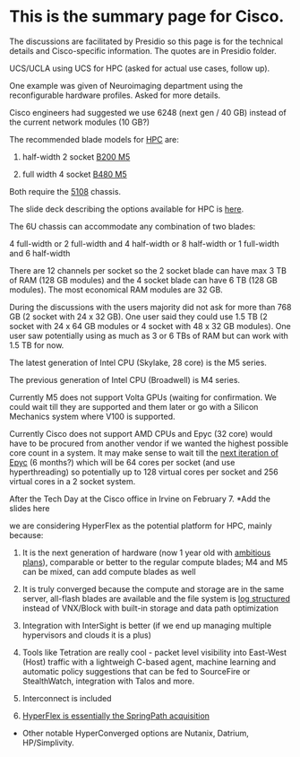 # This is the summary page for Cisco.

The discussions are facilitated by Presidio so this page is for the technical details and Cisco-specific information.
The quotes are in Presidio folder.

UCS/UCLA using UCS for HPC (asked for actual use cases, follow up).

One example was given of Neuroimaging department using the reconfigurable hardware profiles. Asked for more details.

Cisco engineers had suggested we use 6248 (next gen / 40 GB) instead of the current network modules (10 GB?)

The recommended blade models for [HPC](https://blogs.cisco.com/datacenter/cisco-ucs-delivers-industry-leading-gpu-density) are:

1) half-width 2 socket [B200 M5](https://github.com/Pomona-ITS/hpc/blob/master/design/vendors/Cisco/technical_documentation/datasheet-c78-739296.pdf)

2) full width 4 socket [B480 M5](https://github.com/Pomona-ITS/hpc/blob/master/design/vendors/Cisco/technical_documentation/datasheet-c78-739280.pdf)

Both require the [5108](https://github.com/Pomona-ITS/hpc/blob/master/design/vendors/Cisco/technical_documentation/spec_sheet_c17-644224.pdf) chassis.

The slide deck describing the options available for HPC is [here](https://github.com/Pomona-ITS/hpc/blob/master/design/vendors/Presidio/UCS-Customer%20Update%20.pdf).

The 6U chassis can accommodate any combination of two blades:

4 full-width 
or 2 full-width and 4 half-width 
or 8 half-width
or 1 full-width and 6 half-width

There are 12 channels per socket so the 2 socket blade can have max 3 TB of RAM (128 GB modules)
and the 4 socket blade can have 6 TB (128 GB modules).
The most economical RAM modules are 32 GB.

During the discussions with the users majority did not ask for more than 768 GB (2 socket with 24 x 32 GB).
One user said they could use 1.5 TB (2 socket with 24 x 64 GB modules or 4 socket with 48 x 32 GB modules).
One user saw potentially using as much as 3 or 6 TBs of RAM but can work with 1.5 TB for now.

The latest generation of Intel CPU (Skylake, 28 core) is the M5 series.

The previous generation of Intel CPU (Broadwell) is M4 series.

Currently M5 does not support Volta GPUs (waiting for confirmation. We could wait till they are supported and them later
or go with a Silicon Mechanics system where V100 is supported.

Currently Cisco does not support AMD CPUs and Epyc (32 core) would have to be procured from another vendor if we wanted
the highest possible core count in a system. It may make sense to wait till the [next iteration of Epyc](https://www.forbes.com/sites/davealtavilla/2017/10/31/amds-next-gen-big-iron-epyc-server-cpu-rumored-to-pack-64-cores-and-boatloads-of-cache/#dced82c5cc60) (6 months?)
which will be 64 cores per socket (and use hyperthreading) so potentially up to 128 virtual cores per socket and
256 virtual cores in a 2 socket system.



After the Tech Day at the Cisco office in Irvine on February 7. *Add the slides here

we are considering HyperFlex as the potential platform for HPC, mainly because:


1) It is the next generation of hardware (now 1 year old with [ambitious plans](https://github.com/Pomona-ITS/hpc/blob/master/design/vendors/Cisco/Image%20uploaded%20from%20iOS.jpg)), comparable or better to the regular compute blades; M4 and M5 can be mixed, can add compute blades as well


2) It is truly converged because the compute and storage are in the same server, all-flash blades are available and the file system is [log structured](https://en.wikipedia.org/wiki/Log-structured_file_system) instead of VNX/Block with built-in storage and data path optimization


3) Integration with InterSight is better (if we end up managing multiple hypervisors and clouds it is a plus)


4) Tools like Tetration are really cool - packet level visibility into East-West (Host) traffic with a lightweigh C-based agent, machine learning and automatic policy suggestions that can be fed to SourceFire or StealthWatch, integration with Talos and more.


5) Interconnect is included


6) [HyperFlex is essentially the SpringPath acquisition](http://geekfluent.com/2016/03/01/cisco-enters-hyperconverged-market-with-hyperflex/)


* Other notable HyperConverged options are Nutanix, Datrium, HP/Simplivity.

